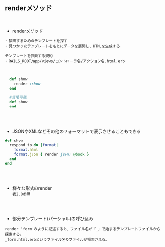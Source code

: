 ## renderメソッド  
<br>

- renderメソッド  
```
・描画するためのテンプレートを探す
・見つかったテンプレートをもとにデータを展開し、HTMLを生成する

テンプレートを探索する規約
・RAILS_ROOT/app/views/コントローラ名/アクション名.html.erb
```
<br>

```rb
  def show
    render :show
  end

  #省略可能
  def show
  end
```
<br>
<br>

- JSONやXMLなどその他のフォーマットで表示させることもできる  
```rb
def show
  respond_to do |format|
    format.html
    format.json { render json: @book }
  end
end
```
<br>
<br>

- 様々な形式のrender  
`表2.8参照`
<br>
<br>

- 部分テンプレート(パーシャル)の呼び込み
```
render 'form'のように記述すると、ファイル名が「_」で始まるテンプレートファイルから探索する。
_form.html.erbというファイル名のファイルが探索される。
```